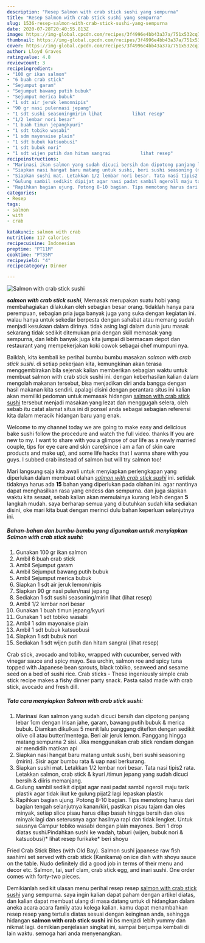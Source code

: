 ```yaml
---
description: "Resep Salmon with crab stick sushi yang sempurna"
title: "Resep Salmon with crab stick sushi yang sempurna"
slug: 1536-resep-salmon-with-crab-stick-sushi-yang-sempurna
date: 2020-07-28T20:40:55.813Z
image: https://img-global.cpcdn.com/recipes/3f4996e4bb43a37a/751x532cq70/salmon-with-crab-stick-sushi-foto-resep-utama.jpg
thumbnail: https://img-global.cpcdn.com/recipes/3f4996e4bb43a37a/751x532cq70/salmon-with-crab-stick-sushi-foto-resep-utama.jpg
cover: https://img-global.cpcdn.com/recipes/3f4996e4bb43a37a/751x532cq70/salmon-with-crab-stick-sushi-foto-resep-utama.jpg
author: Lloyd Graves
ratingvalue: 4.8
reviewcount: 3
recipeingredient:
- "100 gr ikan salmon"
- "6 buah crab stick"
- "Sejumput garam"
- "Sejumput bawang putih bubuk"
- "Sejumput merica bubuk"
- "1 sdt air jeruk lemonnipis"
- "90 gr nasi pulennasi jepang"
- "1 sdt sushi seasoningmirin lihat           lihat resep"
- "1/2 lembar nori besar"
- "1 buah timun jepangkyuri"
- "1 sdt tobiko wasabi"
- "1 sdm mayonaise plain"
- "1 sdt bubuk katsuobusi"
- "1 sdt bubuk nori"
- "1 sdt wijen putih dan hitam sangrai           lihat resep"
recipeinstructions:
- "Marinasi ikan salmon yang sudah dicuci bersih dan dipotong panjang lebar 1cm dengan Irisan jahe, garam, bawang putih bubuk &amp; merica bubuk. Diamkan dikulkas 5 menit lalu panggang diteflon dengan sedikit olive oil atau butter/mentega. Beri air jeruk lemon. Panggang hingga matang sempurna 2 sisi. Jika menggunakan crab stick rendam dengan air mendidih matikan api"
- "Siapkan nasi hangat baru matang untuk sushi, beri sushi seasoning (mirin). Sisir agar bumbu rata &amp; uap nasi berkurang."
- "Siapkan sushi mat. Letakkan 1/2 lembar nori besar. Tata nasi tipis2 rata. Letakkan salmon, crab stick &amp; kyuri /timun jepang yang sudah dicuci bersih &amp; diiris memanjang."
- "Gulung sambil sedikit dipijat agar nasi padat sambil ngeroll maju tarik plastik agar tidak ikut ke gulung pijat2 lagi lepaskan plastik"
- "Rapihkan bagian ujung. Potong 8-10 bagian. Tips memotong harus dari bagian tengah selanjutnya kanan/kiri, pastikan pisau tajam dan oles minyak, setiap slice pisau harus dilap basah hingga bersih dan oles minyak lagi dan seterusnya agar hasilnya rapi dan tidak lengket. Untuk sausnya Campur tobiko wasabi dengan plain mayones. Beri 1 drop diatas sushi.Pindahkan sushi ke wadah, taburi (wijen, bubuk nori &amp; katsuobusi)* lihat resep furikake* beri shoyu"
categories:
- Resep
tags:
- salmon
- with
- crab

katakunci: salmon with crab 
nutrition: 117 calories
recipecuisine: Indonesian
preptime: "PT11M"
cooktime: "PT35M"
recipeyield: "4"
recipecategory: Dinner

---
```



![Salmon with crab stick sushi](https://img-global.cpcdn.com/recipes/3f4996e4bb43a37a/751x532cq70/salmon-with-crab-stick-sushi-foto-resep-utama.jpg)

<b><i>salmon with crab stick sushi</i></b>, Memasak merupakan suatu hobi yang membahagiakan dilakukan oleh sebagian besar orang. tidaklah hanya para perempuan, sebagian pria juga banyak juga yang suka dengan kegiatan ini. walau hanya untuk sekedar berpesta dengan sahabat atau memang sudah menjadi kesukaan dalam dirinya. tidak asing lagi dalam dunia juru masak sekarang tidak sedikit ditemukan pria dengan skill memasak yang sempurna, dan lebih banyak juga kita jumpai di bermacam depot dan restaurant yang mempekerjakan koki cowok sebagai chef mumpuni nya.

Baiklah, kita kembali ke perihal bumbu bumbu masakan <i>salmon with crab stick sushi</i>. di setiap pekerjaan kita, kemungkinan akan terasa menggembirakan bila sejenak kalian memberikan sebagian waktu untuk membuat salmon with crab stick sushi ini. dengan keberhasilan kalian dalam mengolah makanan tersebut, bisa menjadikan diri anda bangga dengan hasil makanan kita sendiri. apalagi disini dengan perantara situs ini kalian akan memiliki pedoman untuk memasak hidangan <u>salmon with crab stick sushi</u> tersebut menjadi masakan yang lezat dan menggugah selera, oleh sebab itu catat alamat situs ini di ponsel anda sebagai sebagian referensi kita dalam meracik hidangan baru yang enak.

Welcome to my channel today we are going to make easy and delicious bake sushi follow the procedure and watch the full video. thanks If you are new to my. I want to share with you a glimpse of our life as a newly married couple, tips for eye care and skin care(since i am a fan of skin care products and make up), and some life hacks that I wanna share with you guys. I subbed crab instead of salmon but will try salmon too!


Mari langsung saja kita awali untuk menyiapkan perlengkapan yang diperlukan dalam membuat olahan <u><i>salmon with crab stick sushi</i></u> ini. setidak tidaknya harus ada <b>15</b> bahan yang diperlukan pada olahan ini. agar nantinya dapat menghasilkan rasa yang endess dan sempurna. dan juga siapkan waktu kita sesaat, sebab kalian akan memulainya kurang lebih dengan <b>5</b> langkah mudah. saya berharap semua yang dibutuhkan sudah kita sediakan disini, oke mari kita buat dengan merinci dulu bahan keperluan selanjutnya ini.

<!--inarticleads1-->

##### Bahan-bahan dan bumbu-bumbu yang digunakan untuk menyiapkan Salmon with crab stick sushi:

1. Gunakan 100 gr ikan salmon
1. Ambil 6 buah crab stick
1. Ambil Sejumput garam
1. Ambil Sejumput bawang putih bubuk
1. Ambil Sejumput merica bubuk
1. Siapkan 1 sdt air jeruk lemon/nipis
1. Siapkan 90 gr nasi pulen/nasi jepang
1. Sediakan 1 sdt sushi seasoning/mirin lihat           (lihat resep)
1. Ambil 1/2 lembar nori besar
1. Gunakan 1 buah timun jepang/kyuri
1. Gunakan 1 sdt tobiko wasabi
1. Ambil 1 sdm mayonaise plain
1. Ambil 1 sdt bubuk katsuobusi
1. Siapkan 1 sdt bubuk nori
1. Sediakan 1 sdt wijen putih dan hitam sangrai           (lihat resep)


Crab stick, avocado and tobiko, wrapped with cucumber, served with vinegar sauce and spicy mayo. Sea urchin, salmon roe and spicy tuna topped with Japanese bean sprouts, black tobiko, seaweed and sesame seed on a bed of sushi rice. Crab sticks - These ingeniously simple crab stick recipe makes a fishy dinner party snack. Pasta salad made with crab stick, avocado and fresh dill. 

<!--inarticleads2-->

##### Tata cara menyiapkan Salmon with crab stick sushi:

1. Marinasi ikan salmon yang sudah dicuci bersih dan dipotong panjang lebar 1cm dengan Irisan jahe, garam, bawang putih bubuk &amp; merica bubuk. Diamkan dikulkas 5 menit lalu panggang diteflon dengan sedikit olive oil atau butter/mentega. Beri air jeruk lemon. Panggang hingga matang sempurna 2 sisi. Jika menggunakan crab stick rendam dengan air mendidih matikan api
1. Siapkan nasi hangat baru matang untuk sushi, beri sushi seasoning (mirin). Sisir agar bumbu rata &amp; uap nasi berkurang.
1. Siapkan sushi mat. Letakkan 1/2 lembar nori besar. Tata nasi tipis2 rata. Letakkan salmon, crab stick &amp; kyuri /timun jepang yang sudah dicuci bersih &amp; diiris memanjang.
1. Gulung sambil sedikit dipijat agar nasi padat sambil ngeroll maju tarik plastik agar tidak ikut ke gulung pijat2 lagi lepaskan plastik
1. Rapihkan bagian ujung. Potong 8-10 bagian. Tips memotong harus dari bagian tengah selanjutnya kanan/kiri, pastikan pisau tajam dan oles minyak, setiap slice pisau harus dilap basah hingga bersih dan oles minyak lagi dan seterusnya agar hasilnya rapi dan tidak lengket. Untuk sausnya Campur tobiko wasabi dengan plain mayones. Beri 1 drop diatas sushi.Pindahkan sushi ke wadah, taburi (wijen, bubuk nori &amp; katsuobusi)* lihat resep furikake* beri shoyu


Fried Crab Stick Bites (with Old Bay). Salmon sushi japanese raw fish sashimi set served with crab stick (Kanikama) on ice dish with shoyu sauce on the table. Nudo definitely did a good job in terms of their menu and decor etc. Salmon, tai, surf clam, crab stick egg, and inari sushi. One order comes with forty-two pieces. 

Demikianlah sedikit ulasan menu perihal resep resep <u>salmon with crab stick sushi</u> yang sempurna. saya ingin kalian dapat paham dengan artikel diatas, dan kalian dapat membuat ulang di masa datang untuk di hidangkan dalam aneka acara acara family atau kolega kalian. kamu dapat menambahkan resep resep yang tertulis diatas sesuai dengan keinginan anda, sehingga hidangan <b>salmon with crab stick sushi</b> ini bs menjadi lebih yummy dan nikmat lagi. demikian penjelasan singkat ini, sampai berjumpa kembali di lain waktu. semoga hari anda menyenangkan.
